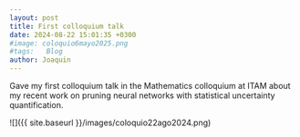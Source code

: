 ```yaml
---
layout: post
title: First colloquium talk
date: 2024-08-22 15:01:35 +0300
#image: coloquio6mayo2025.png
#tags:   Blog
author: Joaquin
---
```


Gave my first colloquium talk in the Mathematics colloquium at ITAM about my recent work on pruning neural networks with statistical uncertainty quantification.

![]({{ site.baseurl }}/images/coloquio22ago2024.png)
